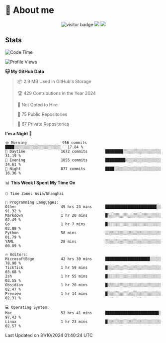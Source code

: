 <!-- ![](https://youpai.roccoshi.top/img/20200804214216.png) -->

# 🧐 About me
 
<p align="center">
<img src="https://visitor-badge.laobi.icu/badge?page_id=Lincest.Lincest&title=hits" alt="visitor badge"/>
<a href="mailto:imroccoshi@gmail.com"><img src="https://img.shields.io/badge/gmail-imroccoshi%40gmail.com-red"></a>
<a href="https://blog.roccoshi.top"><img src="https://img.shields.io/badge/blog-roccoshi-green"></a>
</p>

## Stats

<!--START_SECTION:waka-->
![Code Time](http://img.shields.io/badge/Code%20Time-1%2C650%20hrs%2010%20mins-blue)

![Profile Views](http://img.shields.io/badge/Profile%20Views-0-blue)

**🐱 My GitHub Data** 

> 📦 2.9 MB Used in GitHub's Storage 
 > 
> 🏆 429 Contributions in the Year 2024
 > 
> 🚫 Not Opted to Hire
 > 
> 📜 75 Public Repositories 
 > 
> 🔑 67 Private Repositories 
 > 
**I'm a Night 🦉** 

```text
🌞 Morning                956 commits         ████░░░░░░░░░░░░░░░░░░░░░   17.84 % 
🌆 Daytime                1672 commits        ████████░░░░░░░░░░░░░░░░░   31.19 % 
🌃 Evening                1855 commits        █████████░░░░░░░░░░░░░░░░   34.61 % 
🌙 Night                  877 commits         ████░░░░░░░░░░░░░░░░░░░░░   16.36 % 
```


📊 **This Week I Spent My Time On** 

```text
🕑︎ Time Zone: Asia/Shanghai

💬 Programming Languages: 
Other                    49 hrs 23 mins      ███████████████████████░░   91.32 % 
Markdown                 1 hr 20 mins        █░░░░░░░░░░░░░░░░░░░░░░░░   02.49 % 
Go                       1 hr 7 mins         █░░░░░░░░░░░░░░░░░░░░░░░░   02.08 % 
Python                   58 mins             ░░░░░░░░░░░░░░░░░░░░░░░░░   01.79 % 
YAML                     28 mins             ░░░░░░░░░░░░░░░░░░░░░░░░░   00.89 % 

🔥 Editors: 
MicrosoftEdge            42 hrs 39 mins      ████████████████████░░░░░   78.90 % 
TickTick                 1 hr 59 mins        █░░░░░░░░░░░░░░░░░░░░░░░░   03.68 % 
Zsh                      1 hr 55 mins        █░░░░░░░░░░░░░░░░░░░░░░░░   03.55 % 
Obsidian                 1 hr 20 mins        █░░░░░░░░░░░░░░░░░░░░░░░░   02.47 % 
Preview                  1 hr 14 mins        █░░░░░░░░░░░░░░░░░░░░░░░░   02.31 % 

💻 Operating System: 
Mac                      52 hrs 41 mins      ████████████████████████░   97.43 % 
Linux                    1 hr 23 mins        █░░░░░░░░░░░░░░░░░░░░░░░░   02.57 % 
```


 Last Updated on 31/10/2024 01:40:24 UTC
<!--END_SECTION:waka-->


